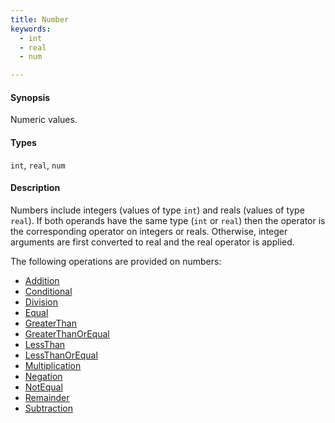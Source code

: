 ```yaml
---
title: Number
keywords:
  - int
  - real
  - num

---
```


#### Synopsis

Numeric values.

#### Types

`int`, `real`, `num`

#### Description

Numbers include integers (values of type `int`) and reals (values of type `real`). 
If both operands have the same type (`int` or `real`) then the operator is the corresponding operator on integers or reals. Otherwise, integer arguments are first converted to real and the real operator is applied.

The following operations are provided on numbers:
* [Addition](../../../../Rascal/Expressions/Values/Number/Addition/)
* [Conditional](../../../../Rascal/Expressions/Values/Number/Conditional/)
* [Division](../../../../Rascal/Expressions/Values/Number/Division/)
* [Equal](../../../../Rascal/Expressions/Values/Number/Equal/)
* [GreaterThan](../../../../Rascal/Expressions/Values/Number/GreaterThan/)
* [GreaterThanOrEqual](../../../../Rascal/Expressions/Values/Number/GreaterThanOrEqual/)
* [LessThan](../../../../Rascal/Expressions/Values/Number/LessThan/)
* [LessThanOrEqual](../../../../Rascal/Expressions/Values/Number/LessThanOrEqual/)
* [Multiplication](../../../../Rascal/Expressions/Values/Number/Multiplication/)
* [Negation](../../../../Rascal/Expressions/Values/Number/Negation/)
* [NotEqual](../../../../Rascal/Expressions/Values/Number/NotEqual/)
* [Remainder](../../../../Rascal/Expressions/Values/Number/Remainder/)
* [Subtraction](../../../../Rascal/Expressions/Values/Number/Subtraction/)



